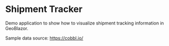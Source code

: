 # Shipment Tracker

Demo application to show how to visualize shipment
tracking information in GeoBlazor.

Sample data source: https://cobbl.io/